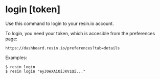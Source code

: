 # login [token]

Use this command to login to your resin.io account.

To login, you need your token, which is accesible from the preferences page:

	https://dashboard.resin.io/preferences?tab=details

Examples:

	$ resin login
	$ resin login "eyJ0eXAiOiJKV1Qi..."
